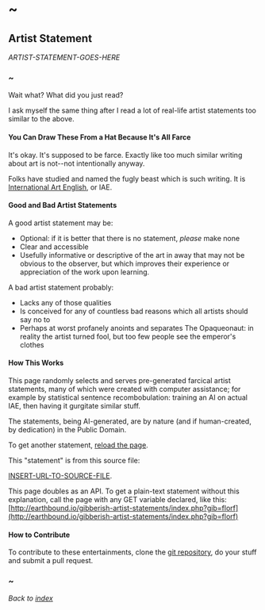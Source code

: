 # ~

## Artist Statement

_ARTIST-STATEMENT-GOES-HERE_

### ~

Wait what? What did you just read?

I ask myself the same thing after I read a lot of real-life artist statements too similar to the above.

#### You Can Draw These From a Hat Because It's All Farce
It's okay. It's supposed to be farce. Exactly like too much similar writing about art is not--not intentionally anyway.

Folks have studied and named the fugly beast which is such writing. It is [International Art English](https://www.canopycanopycanopy.com/contents/international_art_english), or IAE.

#### Good and Bad Artist Statements
A good artist statement may be:

- Optional: if it is better that there is no statement, _please_ make none
- Clear and accessible
- Usefully informative or descriptive of the art in away that may not be obvious to the observer, but which improves their experience or appreciation of the work upon learning.

A bad artist statement probably:

- Lacks any of those qualities
- Is conceived for any of countless bad reasons which all artists should say no to 
- Perhaps at worst profanely anoints and separates The Opaqueonaut: in reality the artist turned fool, but too few people see the emperor's clothes

#### How This Works

This page randomly selects and serves pre-generated farcical artist statements, many of which were created with computer assistance; for example by statistical sentence recombobulation: training an AI on actual IAE, then having it gurgitate similar stuff.

The statements, being AI-generated, are by nature (and if human-created, by dedication) in the Public Domain.

To get another statement, [reload the page](./).

This "statement" is from this source file:

[INSERT-URL-TO-SOURCE-FILE](TEXT-OF-PATH-TO-FILE.txt).

This page doubles as an API. To get a plain-text statement without this explanation, call the page with any GET variable declared, like this: [http://earthbound.io/gibberish-artist-statements/index.php?gib=florf](http://earthbound.io/gibberish-artist-statements/index.php?gib=florf)

#### How to Contribute

To contribute to these entertainments, clone the [git repository](https://github.com/earthbound19/gibberish_computer_generated), do your stuff and submit a pull request.

### ~

_Back to [index](../)_